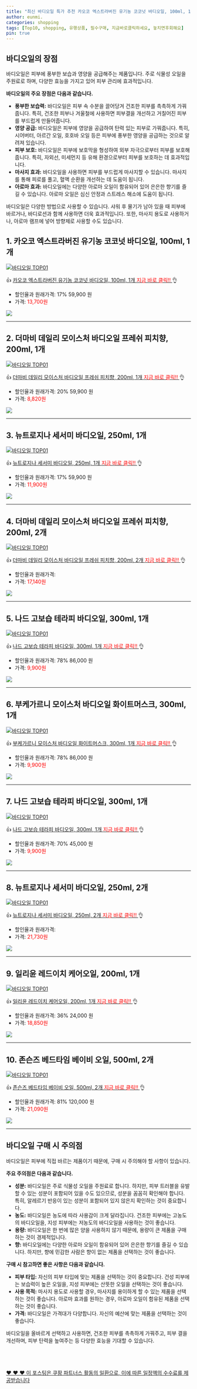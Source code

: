 ```yaml
---
title: "최신 바디오일 특가 추천 카오코 엑스트라버진 유기농 코코넛 바디오일, 100ml, 1개 비교 장점"
author: eunmi.
categories: shopping
tags: [Top10, shopping, 유행상품, 필수구매, 지금바로클릭하세요, 놓치면후회해요]
pin: true
---
```

## 바디오일의 장점

바디오일은 피부에 풍부한 보습과 영양을 공급해주는 제품입니다. 주로 식물성 오일을 주원료로 하며, 다양한 효능을 가지고 있어 피부 관리에 효과적입니다.

**바디오일의 주요 장점은 다음과 같습니다.**

* **풍부한 보습력:** 바디오일은 피부 속 수분을 끌어당겨 건조한 피부를 촉촉하게 가꿔줍니다. 특히, 건조한 피부나 겨울철에 사용하면 피부결을 개선하고 거칠어진 피부를 부드럽게 만들어줍니다.
* **영양 공급:** 바디오일은 피부에 영양을 공급하여 탄력 있는 피부로 가꿔줍니다. 특히, 시어버터, 아르간 오일, 호호바 오일 등은 피부에 풍부한 영양을 공급하는 것으로 알려져 있습니다.
* **피부 보호:** 바디오일은 피부에 보호막을 형성하여 외부 자극으로부터 피부를 보호해줍니다. 특히, 자외선, 미세먼지 등 유해 환경으로부터 피부를 보호하는 데 효과적입니다.
* **마사지 효과:** 바디오일을 사용하면 피부를 부드럽게 마사지할 수 있습니다. 마사지를 통해 피로를 풀고, 혈액 순환을 개선하는 데 도움이 됩니다.
* **아로마 효과:** 바디오일에는 다양한 아로마 오일이 함유되어 있어 은은한 향기를 즐길 수 있습니다. 아로마 오일은 심신 안정과 스트레스 해소에 도움이 됩니다.

바디오일은 다양한 방법으로 사용할 수 있습니다. 샤워 후 물기가 남아 있을 때 피부에 바르거나, 바디로션과 함께 사용하면 더욱 효과적입니다. 또한, 마사지 용도로 사용하거나, 아로마 램프에 넣어 방향제로 사용할 수도 있습니다.

   

## 1. 카오코 엑스트라버진 유기농 코코넛 바디오일, 100ml, 1개

[![바디오일 TOP01](https://thumbnail8.coupangcdn.com/thumbnails/remote/230x230ex/image/retail/images/5742335108326025-b0b7b1fa-c870-4943-bf93-ff28143c6fc8.jpg)](https://link.coupang.com/re/AFFSDP?lptag=AF3617701&subid=GithubCoopas&pageKey=6741248007&traceid=V0-153&itemId=15737406784&vendorItemId=3501600901)


👍 [카오코 엑스트라버진 유기농 코코넛 바디오일, 100ml, 1개 <font color=red> 지금 바로 클릭!! </font> ](https://link.coupang.com/re/AFFSDP?lptag=AF3617701&subid=GithubCoopas&pageKey=6741248007&traceid=V0-153&itemId=15737406784&vendorItemId=3501600901) 👌 


- 할인율과 원래가격: 17%  59,900   원
- 가격: <span style='color:red'>13,700원</span>

[![](/discount_price.png)](https://link.coupang.com/re/AFFSDP?lptag=AF3617701&subid=GithubCoopas&pageKey=6741248007&traceid=V0-153&itemId=15737406784&vendorItemId=3501600901)

---


   

## 2. 더마비 데일리 모이스처 바디오일 프레쉬 피치향, 200ml, 1개

[![바디오일 TOP01](https://thumbnail10.coupangcdn.com/thumbnails/remote/230x230ex/image/retail/images/4457281615085861-5b3adb93-a295-47ec-9190-f219662281d2.jpg)](https://link.coupang.com/re/AFFSDP?lptag=AF3617701&subid=GithubCoopas&pageKey=249665&traceid=V0-153&itemId=570247&vendorItemId=3000448108)


👍 [더마비 데일리 모이스처 바디오일 프레쉬 피치향, 200ml, 1개 <font color=red> 지금 바로 클릭!! </font> ](https://link.coupang.com/re/AFFSDP?lptag=AF3617701&subid=GithubCoopas&pageKey=249665&traceid=V0-153&itemId=570247&vendorItemId=3000448108) 👌 


- 할인율과 원래가격: 20%  59,900   원
- 가격: <span style='color:red'>8,820원</span>

[![](/discount_price.png)](https://link.coupang.com/re/AFFSDP?lptag=AF3617701&subid=GithubCoopas&pageKey=249665&traceid=V0-153&itemId=570247&vendorItemId=3000448108)

---


   

## 3. 뉴트로지나 세서미 바디오일, 250ml, 1개

[![바디오일 TOP01](https://thumbnail10.coupangcdn.com/thumbnails/remote/230x230ex/image/vendor_inventory/dd90/2c42918f846f6f6100234a1c4d209cbe90eadad6399a705bc00233b43eac.jpg)](https://link.coupang.com/re/AFFSDP?lptag=AF3617701&subid=GithubCoopas&pageKey=9557994&traceid=V0-153&itemId=42078871&vendorItemId=84675606350)


👍 [뉴트로지나 세서미 바디오일, 250ml, 1개 <font color=red> 지금 바로 클릭!! </font> ](https://link.coupang.com/re/AFFSDP?lptag=AF3617701&subid=GithubCoopas&pageKey=9557994&traceid=V0-153&itemId=42078871&vendorItemId=84675606350) 👌 


- 할인율과 원래가격: 17%  59,900   원
- 가격: <span style='color:red'>11,900원</span>

[![](/discount_price.png)](https://link.coupang.com/re/AFFSDP?lptag=AF3617701&subid=GithubCoopas&pageKey=9557994&traceid=V0-153&itemId=42078871&vendorItemId=84675606350)

---


   

## 4. 더마비 데일리 모이스처 바디오일 프레쉬 피치향, 200ml, 2개

[![바디오일 TOP01](https://thumbnail8.coupangcdn.com/thumbnails/remote/230x230ex/image/product/image/vendoritem/2019/04/05/4322796705/662af523-f57f-4289-a1c0-b4fb9c5d7ae8.jpg)](https://link.coupang.com/re/AFFSDP?lptag=AF3617701&subid=GithubCoopas&pageKey=249665&traceid=V0-153&itemId=15102939549&vendorItemId=4322796705)


👍 [더마비 데일리 모이스처 바디오일 프레쉬 피치향, 200ml, 2개 <font color=red> 지금 바로 클릭!! </font> ](https://link.coupang.com/re/AFFSDP?lptag=AF3617701&subid=GithubCoopas&pageKey=249665&traceid=V0-153&itemId=15102939549&vendorItemId=4322796705) 👌 


- 할인율과 원래가격: 
- 가격: <span style='color:red'>17,140원</span>

[![](/discount_price.png)](https://link.coupang.com/re/AFFSDP?lptag=AF3617701&subid=GithubCoopas&pageKey=249665&traceid=V0-153&itemId=15102939549&vendorItemId=4322796705)

---


   

## 5. 나드 고보습 테라피 바디오일, 300ml, 1개

[![바디오일 TOP01](https://thumbnail8.coupangcdn.com/thumbnails/remote/230x230ex/image/retail/images/637379558806040-4a9785bb-1695-4c31-b598-b03fc6a5827f.jpg)](https://link.coupang.com/re/AFFSDP?lptag=AF3617701&subid=GithubCoopas&pageKey=4841458481&traceid=V0-153&itemId=6257475486&vendorItemId=73553172701)


👍 [나드 고보습 테라피 바디오일, 300ml, 1개 <font color=red> 지금 바로 클릭!! </font> ](https://link.coupang.com/re/AFFSDP?lptag=AF3617701&subid=GithubCoopas&pageKey=4841458481&traceid=V0-153&itemId=6257475486&vendorItemId=73553172701) 👌 


- 할인율과 원래가격: 78%  86,000   원
- 가격: <span style='color:red'>9,900원</span>

[![](/discount_price.png)](https://link.coupang.com/re/AFFSDP?lptag=AF3617701&subid=GithubCoopas&pageKey=4841458481&traceid=V0-153&itemId=6257475486&vendorItemId=73553172701)

---


   

## 6. 부케가르니 모이스처 바디오일 화이트머스크, 300ml, 1개

[![바디오일 TOP01](https://thumbnail7.coupangcdn.com/thumbnails/remote/230x230ex/image/rs_quotation_api/ap33hhuu/26ad541df0d64d6a91117d45f32505f2.jpg)](https://link.coupang.com/re/AFFSDP?lptag=AF3617701&subid=GithubCoopas&pageKey=6837501971&traceid=V0-153&itemId=16249699251&vendorItemId=83442918700)


👍 [부케가르니 모이스처 바디오일 화이트머스크, 300ml, 1개 <font color=red> 지금 바로 클릭!! </font> ](https://link.coupang.com/re/AFFSDP?lptag=AF3617701&subid=GithubCoopas&pageKey=6837501971&traceid=V0-153&itemId=16249699251&vendorItemId=83442918700) 👌 


- 할인율과 원래가격: 78%  86,000   원
- 가격: <span style='color:red'>9,900원</span>

[![](/discount_price.png)](https://link.coupang.com/re/AFFSDP?lptag=AF3617701&subid=GithubCoopas&pageKey=6837501971&traceid=V0-153&itemId=16249699251&vendorItemId=83442918700)

---


   

## 7. 나드 고보습 테라피 바디오일, 300ml, 1개

[![바디오일 TOP01](https://thumbnail8.coupangcdn.com/thumbnails/remote/230x230ex/image/retail/images/637379558806040-4a9785bb-1695-4c31-b598-b03fc6a5827f.jpg)](https://link.coupang.com/re/AFFSDP?lptag=AF3617701&subid=GithubCoopas&pageKey=4841458481&traceid=V0-153&itemId=6257475486&vendorItemId=73553172701)


👍 [나드 고보습 테라피 바디오일, 300ml, 1개 <font color=red> 지금 바로 클릭!! </font> ](https://link.coupang.com/re/AFFSDP?lptag=AF3617701&subid=GithubCoopas&pageKey=4841458481&traceid=V0-153&itemId=6257475486&vendorItemId=73553172701) 👌 


- 할인율과 원래가격: 70%  45,000   원
- 가격: <span style='color:red'>9,900원</span>

[![](/discount_price.png)](https://link.coupang.com/re/AFFSDP?lptag=AF3617701&subid=GithubCoopas&pageKey=4841458481&traceid=V0-153&itemId=6257475486&vendorItemId=73553172701)

---


   

## 8. 뉴트로지나 세서미 바디오일, 250ml, 2개

[![바디오일 TOP01](https://thumbnail7.coupangcdn.com/thumbnails/remote/230x230ex/image/vendor_inventory/0ff4/3b5b8079bb8682b2c225daf14773b22d5b5b05bee02a478c9be90e789111.jpg)](https://link.coupang.com/re/AFFSDP?lptag=AF3617701&subid=GithubCoopas&pageKey=9557994&traceid=V0-153&itemId=17489246162&vendorItemId=84675637518)


👍 [뉴트로지나 세서미 바디오일, 250ml, 2개 <font color=red> 지금 바로 클릭!! </font> ](https://link.coupang.com/re/AFFSDP?lptag=AF3617701&subid=GithubCoopas&pageKey=9557994&traceid=V0-153&itemId=17489246162&vendorItemId=84675637518) 👌 


- 할인율과 원래가격: 
- 가격: <span style='color:red'>21,730원</span>

[![](/discount_price.png)](https://link.coupang.com/re/AFFSDP?lptag=AF3617701&subid=GithubCoopas&pageKey=9557994&traceid=V0-153&itemId=17489246162&vendorItemId=84675637518)

---


   

## 9. 일리윤 레드이치 케어오일, 200ml, 1개

[![바디오일 TOP01](https://thumbnail6.coupangcdn.com/thumbnails/remote/230x230ex/image/retail/images/539256087455103-a6c162b9-c12a-4ff6-83eb-6a412ed11e63.jpg)](https://link.coupang.com/re/AFFSDP?lptag=AF3617701&subid=GithubCoopas&pageKey=7397394900&traceid=V0-153&itemId=19139152492&vendorItemId=86762585256)


👍 [일리윤 레드이치 케어오일, 200ml, 1개 <font color=red> 지금 바로 클릭!! </font> ](https://link.coupang.com/re/AFFSDP?lptag=AF3617701&subid=GithubCoopas&pageKey=7397394900&traceid=V0-153&itemId=19139152492&vendorItemId=86762585256) 👌 


- 할인율과 원래가격: 36%  24,000   원
- 가격: <span style='color:red'>18,850원</span>

[![](/discount_price.png)](https://link.coupang.com/re/AFFSDP?lptag=AF3617701&subid=GithubCoopas&pageKey=7397394900&traceid=V0-153&itemId=19139152492&vendorItemId=86762585256)

---


   

## 10. 존슨즈 베드타임 베이비 오일, 500ml, 2개

[![바디오일 TOP01](https://thumbnail10.coupangcdn.com/thumbnails/remote/230x230ex/image/vendor_inventory/2809/8a15ee63b8b3b7cb1fb702927ef1d78ffe354dad83e5205698d77b6fa982.jpg)](https://link.coupang.com/re/AFFSDP?lptag=AF3617701&subid=GithubCoopas&pageKey=6946192&traceid=V0-153&itemId=18950362906&vendorItemId=84658121898)


👍 [존슨즈 베드타임 베이비 오일, 500ml, 2개 <font color=red> 지금 바로 클릭!! </font> ](https://link.coupang.com/re/AFFSDP?lptag=AF3617701&subid=GithubCoopas&pageKey=6946192&traceid=V0-153&itemId=18950362906&vendorItemId=84658121898) 👌 


- 할인율과 원래가격: 81%  120,000   원
- 가격: <span style='color:red'>21,090원</span>

[![](/discount_price.png)](https://link.coupang.com/re/AFFSDP?lptag=AF3617701&subid=GithubCoopas&pageKey=6946192&traceid=V0-153&itemId=18950362906&vendorItemId=84658121898)

---
## 바디오일 구매 시 주의점

바디오일은 피부에 직접 바르는 제품이기 때문에, 구매 시 주의해야 할 사항이 있습니다.

**주요 주의점은 다음과 같습니다.**

* **성분:** 바디오일은 주로 식물성 오일을 주원료로 합니다. 하지만, 피부 트러블을 유발할 수 있는 성분이 포함되어 있을 수도 있으므로, 성분을 꼼꼼히 확인해야 합니다. 특히, 알레르기 반응이 있는 성분이 포함되어 있지 않은지 확인하는 것이 중요합니다.
* **농도:** 바디오일은 농도에 따라 사용감이 크게 달라집니다. 건조한 피부에는 고농도의 바디오일을, 지성 피부에는 저농도의 바디오일을 사용하는 것이 좋습니다.
* **용량:** 바디오일은 한 번에 많은 양을 사용하지 않기 때문에, 용량이 큰 제품을 구매하는 것이 경제적입니다.
* **향:** 바디오일에는 다양한 아로마 오일이 함유되어 있어 은은한 향기를 즐길 수 있습니다. 하지만, 향에 민감한 사람은 향이 없는 제품을 선택하는 것이 좋습니다.

**구매 시 참고하면 좋은 사항은 다음과 같습니다.**

* **피부 타입:** 자신의 피부 타입에 맞는 제품을 선택하는 것이 중요합니다. 건성 피부에는 보습력이 높은 오일을, 지성 피부에는 산뜻한 오일을 선택하는 것이 좋습니다.
* **사용 목적:** 마사지 용도로 사용할 경우, 마사지를 용이하게 할 수 있는 제품을 선택하는 것이 좋습니다. 아로마 효과를 원하는 경우, 아로마 오일이 함유된 제품을 선택하는 것이 좋습니다.
* **가격:** 바디오일은 가격대가 다양합니다. 자신의 예산에 맞는 제품을 선택하는 것이 좋습니다.

바디오일을 올바르게 선택하고 사용하면, 건조한 피부를 촉촉하게 가꿔주고, 피부 결을 개선하며, 피부 탄력을 높여주는 등 다양한 효능을 기대할 수 있습니다.<br><br><br><br><br> [ ❤ ❤ ❤ 이 포스팅은 쿠팡 파트너스 활동의 일환으로, 이에 따른 일정액의 수수료를 제공받습니다](https://link.coupang.com/a/bcEFyh)